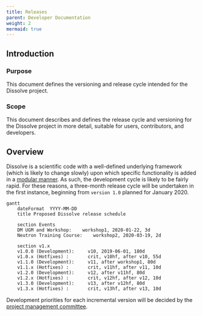 ```yaml
---
title: Releases
parent: Developer Documentation
weight: 2
mermaid: true
---
```


## Introduction

### Purpose
This document defines the versioning and release cycle intended for the Dissolve project.

### Scope
This document describes and defines the release cycle and versioning for the Dissolve project in more detail, suitable for users, contributors, and developers.

## Overview

Dissolve is a scientific code with a well-defined underlying framework (which is likely to change slowly) upon which specific functionality is added in a [modular manner](overviews/modules.md). As such, the development cycle is likely to be fairly rapid. For these reasons, a three-month release cycle will be undertaken in the first instance, beginning from `version 1.0` planned for January 2020.

```mermaid
gantt
	dateFormat  YYYY-MM-DD
	title Proposed Dissolve release schedule

	section Events
	DM UGM and Workshop:    workshop1, 2020-01-22, 3d
	Neutron Training Course:    workshop2, 2020-03-19, 2d

	section v1.x
	v1.0.0 (Development):     v10, 2019-06-01, 180d
	v1.0.x (Hotfixes) :       crit, v10hf, after v10, 55d
	v1.1.0 (Development):     v11, after workshop1, 80d
	v1.1.x (Hotfixes) :       crit, v11hf, after v11, 10d
	v1.2.0 (Development):     v12, after v11hf, 80d
	v1.2.x (Hotfixes) :       crit, v12hf, after v12, 10d
	v1.3.0 (Development):     v13, after v12hf, 80d
	v1.3.x (Hotfixes) :       crit, v13hf, after v13, 10d
```

Development priorities for each incremental version will be decided by the [project management committee](../governance/pmc.md).
